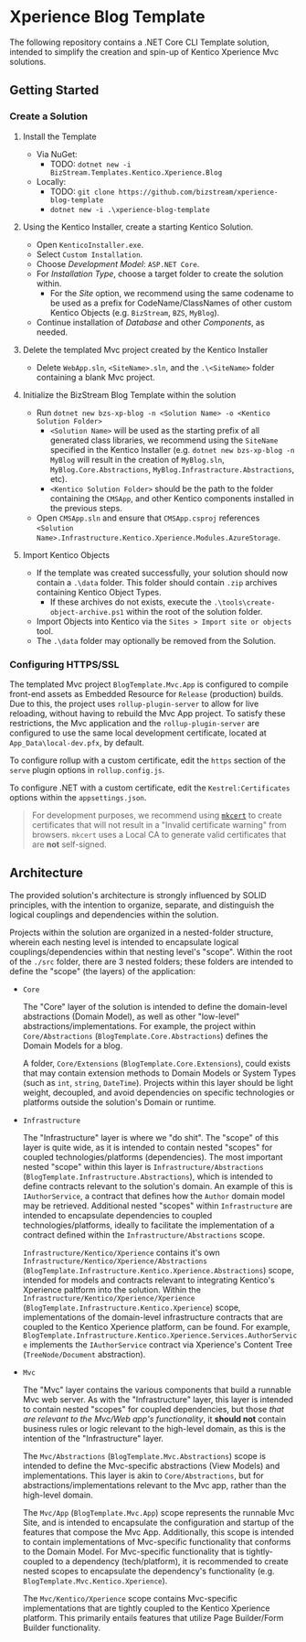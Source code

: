 # Xperience Blog Template

The following repository contains a .NET Core CLI Template solution, intended to simplify the creation and spin-up of Kentico Xperience Mvc solutions.

## Getting Started

### Create a Solution

1. Install the Template

   - Via NuGet:
      - TODO: `dotnet new -i BizStream.Templates.Kentico.Xperience.Blog`
   - Locally:
     - TODO: `git clone https://github.com/bizstream/xperience-blog-template`
     - `dotnet new -i .\xperience-blog-template`

2. Using the Kentico Installer, create a starting Kentico Solution.

   - Open `KenticoInstaller.exe`.
   - Select `Custom Installation`.
   - Choose _Development Model_: `ASP.NET Core`.
   - For _Installation Type_, choose a target folder to create the solution within.
     - For the _Site_ option, we recommend using the same codename to be used as a prefix for CodeName/ClassNames of other custom Kentico Objects (e.g. `BizStream`, `BZS`, `MyBlog`).
   - Continue installation of _Database_ and other _Components_, as needed.

3. Delete the templated Mvc project created by the Kentico Installer

   - Delete `WebApp.sln`, `<SiteName>.sln`, and the `.\<SiteName>` folder containing a blank Mvc project.

4. Initialize the BizStream Blog Template within the solution

   - Run `dotnet new bzs-xp-blog -n <Solution Name> -o <Kentico Solution Folder>`
     - `<Solution Name>` will be used as the starting prefix of all generated class libraries, we recommend using the `SiteName` specified in the Kentico Installer (e.g. `dotnet new bzs-xp-blog -n MyBlog` will result in the creation of `MyBlog.sln`, `MyBlog.Core.Abstractions`, `MyBlog.Infrastracture.Abstractions`, etc).
     - `<Kentico Solution Folder>` should be the path to the folder containing the `CMSApp`, and other Kentico components installed in the previous steps.
   - Open `CMSApp.sln` and ensure that `CMSApp.csproj` references `<Solution Name>.Infrastructure.Kentico.Xperience.Modules.AzureStorage`.

5. Import Kentico Objects

   - If the template was created successfully, your solution should now contain a `.\data` folder. This folder should contain `.zip` archives containing Kentico Object Types.
     - If these archives do not exists, execute the `.\tools\create-object-archive.ps1` within the root of the solution folder.
   - Import Objects into Kentico via the `Sites > Import site or objects` tool.
   - The `.\data` folder may optionally be removed from the Solution.

### Configuring HTTPS/SSL

The templated Mvc project `BlogTemplate.Mvc.App` is configured to compile front-end assets as Embedded Resource for `Release` (production) builds. Due to this, the project uses `rollup-plugin-server` to allow for live reloading, without having to rebuild the Mvc App project. To satisfy these restrictions, the Mvc application and the `rollup-plugin-server` are configured to use the same local development certificate, located at `App_Data\local-dev.pfx`, by default.

To configure rollup with a custom certificate, edit the `https` section of the `serve` plugin options in `rollup.config.js`.

To configure .NET with a custom certificate, edit the `Kestrel:Certificates` options within the `appsettings.json`.

> For development purposes, we recommend using [`mkcert`](https://github.com/FiloSottile/mkcert) to create certificates that will not result in a "Invalid certificate warning" from browsers. `mkcert` uses a Local CA to generate valid certificates that are **not** self-signed.

## Architecture

The provided solution's architecture is strongly influenced by SOLID principles, with the intention to organize, separate, and distinguish the logical couplings and dependencies within the solution.

Projects within the solution are organized in a nested-folder structure, wherein each nesting level is intended to encapsulate logical couplings/dependencies within that nesting level's "scope". Within the root of the `./src` folder, there are 3 nested folders; these folders are intended to define the "scope" (the layers) of the application:

- `Core`

  The "Core" layer of the solution is intended to define the domain-level abstractions (Domain Model), as well as other "low-level" abstractions/implementations. For example, the project within `Core/Abstractions` (`BlogTemplate.Core.Abstractions`) defines the Domain Models for a blog.

  A folder, `Core/Extensions` (`BlogTemplate.Core.Extensions`), could exists that may contain extension methods to Domain Models or System Types (such as `int`, `string`, `DateTime`). Projects within this layer should be light weight, decoupled, and avoid dependencies on specific technologies or platforms outside the solution's Domain or runtime.

- `Infrastructure`

  The "Infrastructure" layer is where we "do shit". The "scope" of this layer is quite wide, as it is intended to contain nested "scopes" for coupled technologies/platforms (dependencies). The most important nested "scope" within this layer is `Infrastructure/Abstractions` (`BlogTemplate.Infrastructure.Abstractions`), which is intended to define contracts relevant to the solution's domain. An example of this is `IAuthorService`, a contract that defines how the `Author` domain model may be retrieved. Additional nested "scopes" within `Infrastructure` are intended to encapsulate dependencies to coupled technologies/platforms, ideally to facilitate the implementation of a contract defined within the `Infrastructure/Abstractions` scope.

  `Infrastructure/Kentico/Xperience` contains it's own `Infrastructure/Kentico/Xperience/Abstractions` (`BlogTemplate.Infrastructure.Kentico.Xperience.Abstractions`) scope, intended for models and contracts relevant to integrating Kentico's Xperience paltform into the solution. Within the `Infrastructure/Kentico/Xperience/Xperience` (`BlogTemplate.Infrastructure.Kentico.Xperience`) scope, implementations of the domain-level infrastructure contracts that are coupled to the Kentico Xperience platform, can be found. For example, `BlogTemplate.Infrastructure.Kentico.Xperience.Services.AuthorService` implements the `IAuthorService` contract via Xperience's Content Tree (`TreeNode/Document` abstraction).

- `Mvc`

  The "Mvc" layer contains the various components that build a runnable Mvc web server. As with the "Infrastructure" layer, this layer is intended to contain nested "scopes" for coupled dependencies, but those _that are relevant to the Mvc/Web app's functionality_, it **should not** contain business rules or logic relevant to the high-level domain, as this is the intention of the "Infrastructure" layer.

  The `Mvc/Abstractions` (`BlogTemplate.Mvc.Abstractions`) scope is intended to define the Mvc-specific abstractions (View Models) and implementations. This layer is akin to `Core/Abstractions`, but for abstractions/implementations relevant to the Mvc app, rather than the high-level domain.

  The `Mvc/App` (`BlogTemplate.Mvc.App`) scope represents the runnable Mvc Site, and is intended to encapsulate the configuration and startup of the features that compose the Mvc App. Additionally, this scope is intended to contain implementations of Mvc-specific functionality that conforms to the Domain Model. For Mvc-specific functionality that is tightly-coupled to a dependency (tech/platform), it is recommended to create nested scopes to encapsulate the dependency's functionality (e.g. `BlogTemplate.Mvc.Kentico.Xperience`).

  The `Mvc/Kentico/Xperience` scope contains Mvc-specific implementations that are tightly coupled to the Kentico Xperience platform. This primarily entails features that utilize Page Builder/Form Builder functionality.

